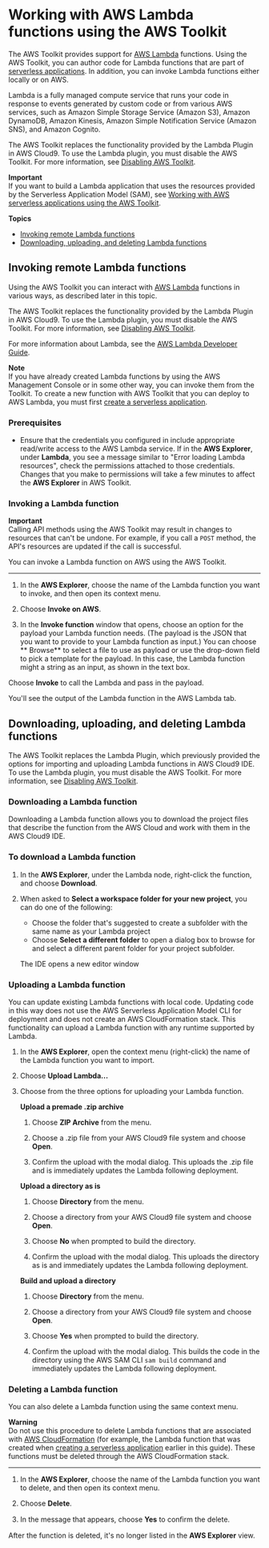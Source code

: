 # Working with AWS Lambda functions using the AWS Toolkit<a name="lambda-toolkit"></a>

The AWS Toolkit provides support for [AWS Lambda](https://aws.amazon.com/lambda/) functions\. Using the AWS Toolkit, you can author code for Lambda functions that are part of [serverless applications](https://aws.amazon.com/serverless/)\. In addition, you can invoke Lambda functions either locally or on AWS\.

Lambda is a fully managed compute service that runs your code in response to events generated by custom code or from various AWS services, such as Amazon Simple Storage Service \(Amazon S3\), Amazon DynamoDB, Amazon Kinesis, Amazon Simple Notification Service \(Amazon SNS\), and Amazon Cognito\.

The AWS Toolkit replaces the functionality provided by the Lambda Plugin in AWS Cloud9\. To use the Lambda plugin, you must disable the AWS Toolkit\. For more information, see [Disabling AWS Toolkit](toolkit-welcome.md#disable-toolkit)\. 

**Important**  
If you want to build a Lambda application that uses the resources provided by the Serverless Application Model \(SAM\), see [Working with AWS serverless applications using the AWS Toolkit](serverless-apps-toolkit.md)\.

**Topics**
+ [Invoking remote Lambda functions](#remote-lambda)
+ [Downloading, uploading, and deleting Lambda functions](#import-upload-delete-lambda)

## Invoking remote Lambda functions<a name="remote-lambda"></a>

Using the AWS Toolkit you can interact with [AWS Lambda](https://aws.amazon.com/lambda/) functions in various ways, as described later in this topic\.

The AWS Toolkit replaces the functionality provided by the Lambda Plugin in AWS Cloud9\. To use the Lambda plugin, you must disable the AWS Toolkit\. For more information, see [Disabling AWS Toolkit](toolkit-welcome.md#disable-toolkit)\. 

For more information about Lambda, see the [AWS Lambda Developer Guide](https://docs.aws.amazon.com/lambda/latest/dg/)\. 

**Note**  
If you have already created Lambda functions by using the AWS Management Console or in some other way, you can invoke them from the Toolkit\. To create a new function with AWS Toolkit that you can deploy to AWS Lambda, you must first [create a serverless application](serverless-apps-toolkit.md#sam-create)\.

### Prerequisites<a name="remote-lambda-prereq"></a>
+ Ensure that the credentials you configured in include appropriate read/write access to the AWS Lambda service\. If in the **AWS Explorer**, under **Lambda**, you see a message similar to "Error loading Lambda resources", check the permissions attached to those credentials\. Changes that you make to permissions will take a few minutes to affect the **AWS Explorer** in AWS Toolkit\.

### Invoking a Lambda function<a name="invoke-lam-func"></a>

**Important**  
Calling API methods using the AWS Toolkit may result in changes to resources that can't be undone\. For example, if you call a `POST` method, the API's resources are updated if the call is successful\. 

You can invoke a Lambda function on AWS using the AWS Toolkit\.

****

1. In the **AWS Explorer**, choose the name of the Lambda function you want to invoke, and then open its context menu\.

1. Choose **Invoke on AWS**\.

1. In the **Invoke function** window that opens, choose an option for the payload your Lambda function needs\. \(The payload is the JSON that you want to provide to your Lambda function as input\.\) You can choose ** Browse** to select a file to use as payload or use the drop\-down field to pick a template for the payload\. In this case, the Lambda function might a string as an input, as shown in the text box\.

Choose **Invoke** to call the Lambda and pass in the payload\.

You'll see the output of the Lambda function in the AWS Lambda tab\.

## Downloading, uploading, and deleting Lambda functions<a name="import-upload-delete-lambda"></a>

The AWS Toolkit replaces the Lambda Plugin, which previously provided the options for importing and uploading Lambda functions in AWS Cloud9 IDE\. To use the Lambda plugin, you must disable the AWS Toolkit\. For more information, see [Disabling AWS Toolkit](toolkit-welcome.md#disable-toolkit)\.

### Downloading a Lambda function<a name="w49aac25c25c15b5"></a>

Downloading a Lambda function allows you to download the project files that describe the function from the AWS Cloud and work with them in the AWS Cloud9 IDE\.

### To download a Lambda function

1. In the **AWS Explorer**, under the Lambda node, right\-click the function, and choose **Download**\.

1. When asked to **Select a workspace folder for your new project**, you can do one of the following:
   + Choose the folder that's suggested to create a subfolder with the same name as your Lambda project 
   + Choose **Select a different folder** to open a dialog box to browse for and select a different parent folder for your project subfolder\. 

   The IDE opens a new editor window 

### Uploading a Lambda function<a name="w49aac25c25c15b7"></a>

You can update existing Lambda functions with local code\. Updating code in this way does not use the AWS Serverless Application Model CLI for deployment and does not create an AWS CloudFormation stack\. This functionality can upload a Lambda function with any runtime supported by Lambda\.

1. In the **AWS Explorer**, open the context menu \(right\-click\) the name of the Lambda function you want to import\.

1. Choose **Upload Lambda\.\.\.**

1. Choose from the three options for uploading your Lambda function\.

   **Upload a premade \.zip archive**

   1. Choose **ZIP Archive** from the menu\.

   1. Choose a \.zip file from your AWS Cloud9 file system and choose **Open**\.

   1. Confirm the upload with the modal dialog\. This uploads the \.zip file and is immediately updates the Lambda following deployment\.

   **Upload a directory as is**

   1. Choose **Directory** from the menu\.

   1. Choose a directory from your AWS Cloud9 file system and choose **Open**\.

   1. Choose **No** when prompted to build the directory\.

   1. Confirm the upload with the modal dialog\. This uploads the directory as is and immediately updates the Lambda following deployment\.

   **Build and upload a directory**

   1. Choose **Directory** from the menu\.

   1. Choose a directory from your AWS Cloud9 file system and choose **Open**\.

   1. Choose **Yes** when prompted to build the directory\.

   1. Confirm the upload with the modal dialog\. This builds the code in the directory using the AWS SAM CLI `sam build` command and immediately updates the Lambda following deployment\.

### Deleting a Lambda function<a name="delete-lambda"></a>

You can also delete a Lambda function using the same context menu\.

**Warning**  
Do not use this procedure to delete Lambda functions that are associated with [AWS CloudFormation](https://docs.aws.amazon.com/cloudformation/) \(for example, the Lambda function that was created when [creating a serverless application](serverless-apps-toolkit.md#sam-create) earlier in this guide\)\. These functions must be deleted through the AWS CloudFormation stack\.

****

1. In the **AWS Explorer**, choose the name of the Lambda function you want to delete, and then open its context menu\.

1. Choose **Delete**\.

1. In the message that appears, choose **Yes** to conﬁrm the delete\.

After the function is deleted, it's no longer listed in the **AWS Explorer** view\.
